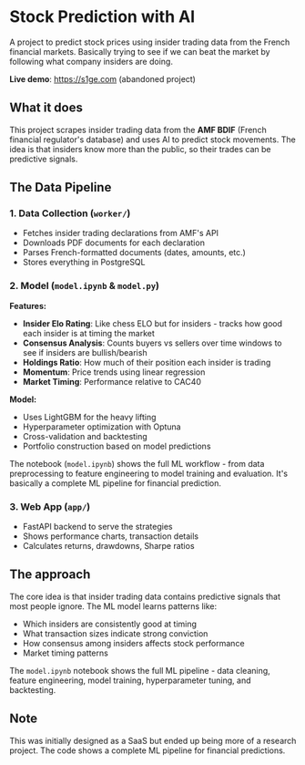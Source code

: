 # Stock Prediction with AI

A project to predict stock prices using insider trading data from the French financial markets. Basically trying to see if we can beat the market by following what company insiders are doing.

**Live demo**: https://s1ge.com (abandoned project)

## What it does

This project scrapes insider trading data from the **AMF BDIF** (French financial regulator's database) and uses AI to predict stock movements. The idea is that insiders know more than the public, so their trades can be predictive signals.

## The Data Pipeline

### 1. Data Collection (`worker/`)
- Fetches insider trading declarations from AMF's API
- Downloads PDF documents for each declaration
- Parses French-formatted documents (dates, amounts, etc.)
- Stores everything in PostgreSQL

### 2. Model (`model.ipynb` & `model.py`)

**Features:**
- **Insider Elo Rating**: Like chess ELO but for insiders - tracks how good each insider is at timing the market
- **Consensus Analysis**: Counts buyers vs sellers over time windows to see if insiders are bullish/bearish
- **Holdings Ratio**: How much of their position each insider is trading
- **Momentum**: Price trends using linear regression
- **Market Timing**: Performance relative to CAC40

**Model:**
- Uses LightGBM for the heavy lifting
- Hyperparameter optimization with Optuna
- Cross-validation and backtesting
- Portfolio construction based on model predictions

The notebook (`model.ipynb`) shows the full ML workflow - from data preprocessing to feature engineering to model training and evaluation. It's basically a complete ML pipeline for financial prediction.

### 3. Web App (`app/`)
- FastAPI backend to serve the strategies
- Shows performance charts, transaction details
- Calculates returns, drawdowns, Sharpe ratios

## The approach

The core idea is that insider trading data contains predictive signals that most people ignore. The ML model learns patterns like:

- Which insiders are consistently good at timing
- What transaction sizes indicate strong conviction
- How consensus among insiders affects stock performance
- Market timing patterns

The `model.ipynb` notebook shows the full ML pipeline - data cleaning, feature engineering, model training, hyperparameter tuning, and backtesting.

## Note

This was initially designed as a SaaS but ended up being more of a research project. The code shows a complete ML pipeline for financial predictions.
